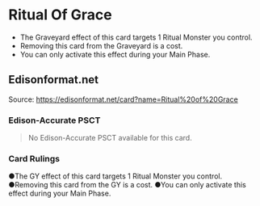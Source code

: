 # Ritual Of Grace

*   The Graveyard effect of this card targets 1 Ritual Monster you control.
*   Removing this card from the Graveyard is a cost.
*   You can only activate this effect during your Main Phase.

## Edisonformat.net

Source: https://edisonformat.net/card?name=Ritual%20of%20Grace

### Edison-Accurate PSCT

> No Edison-Accurate PSCT available for this card.

### Card Rulings

●The GY effect of this card targets 1 Ritual Monster you control.
●Removing this card from the GY is a cost.
●You can only activate this effect during your Main Phase.
            